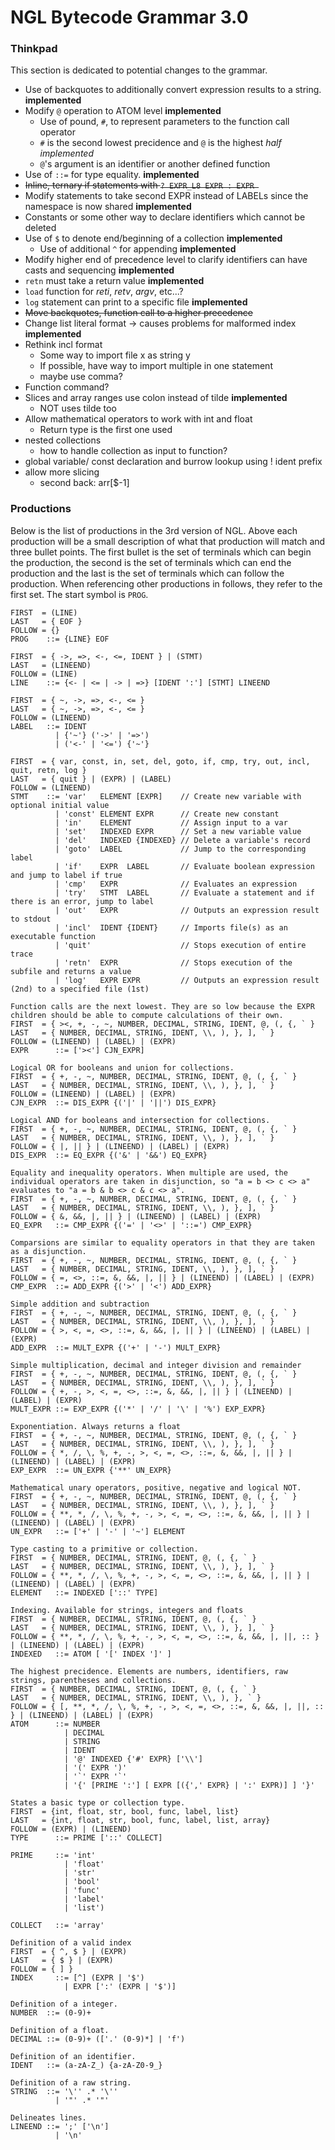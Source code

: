 # NGL Bytecode Grammar 3.0

<!-- Note: All setup, like jumpable start + end and boolean constants should be done in PROG preprocess -->

### Thinkpad
This section is dedicated to potential changes to the grammar.

- Use of backquotes to additionally convert expression results to a string. **implemented**
- Modify `@` operation to ATOM level **implemented**
    - Use of pound, `#`, to represent parameters to the function call operator
    - `#` is the second lowest precidence and `@` is the highest _half implemented_
    - `@`'s argument is an identifier or another defined function
- Use of `::=` for type equality. **implemented**
- ~~Inline, ternary if statements with `? EXPR_L8 EXPR : EXPR `~~
- Modify statements to take second EXPR instead of LABELs since the namespace is now shared **implemented**
- Constants or some other way to declare identifiers which cannot be deleted
- Use of `$` to denote end/beginning of a collection **implemented**
    - Use of additional `^` for appending **implemented**
- Modify higher end of precedence level to clarify identifiers can have casts and sequencing **implemented**
- `retn` must take a return value **implemented**
- `load` function for _reti_, _retv_, _argv_, etc...?
- `log` statement can print to a specific file **implemented**
- ~~Move backquotes, function call to a higher precedence~~
- Change list literal format -> causes problems for malformed index **implemented**
- Rethink incl format
    - Some way to import file x as string y
    - If possible, have way to import multiple in one statement
    - maybe use comma?
- Function command?
- Slices and array ranges use colon instead of tilde **implemented**
    - NOT uses tilde too
- Allow mathematical operators to work with int and float
    - Return type is the first one used
- nested collections
    - how to handle collection as input to function?
- global variable/ const declaration and burrow lookup using ! ident prefix
- allow more slicing
    - second back: arr[$-1]

### Productions
Below is the list of productions in the 3rd version of NGL. Above each production will be a small description of what that production will match and three bullet points. The first bullet is the set of terminals which can begin the production, the second is the set of terminals which can end the production and the last is the set of terminals which can follow the production. When referencing other productions in follows, they refer to the first set. The start symbol is `PROG`.

```
FIRST  = (LINE)
LAST   = { EOF }
FOLLOW = {}
PROG    ::= {LINE} EOF

FIRST  = { ->, =>, <-, <=, IDENT } | (STMT)
LAST   = (LINEEND)
FOLLOW = (LINE)
LINE    ::= {<- | <= | -> | =>} [IDENT ':'] [STMT] LINEEND

FIRST  = { ~, ->, =>, <-, <= }
LAST   = { ~, ->, =>, <-, <= }
FOLLOW = (LINEEND)
LABEL   ::= IDENT
          | {'~'} ('->' | '=>')
          | ('<-' | '<=') {'~'}

FIRST  = { var, const, in, set, del, goto, if, cmp, try, out, incl, quit, retn, log }
LAST   = { quit } | (EXPR) | (LABEL)
FOLLOW = (LINEEND)
STMT    ::= 'var'   ELEMENT [EXPR]    // Create new variable with optional initial value
          | 'const' ELEMENT EXPR      // Create new constant
          | 'in'    ELEMENT           // Assign input to a var
          | 'set'   INDEXED EXPR      // Set a new variable value
          | 'del'   INDEXED {INDEXED} // Delete a variable's record
          | 'goto'  LABEL             // Jump to the corresponding label
          | 'if'    EXPR  LABEL       // Evaluate boolean expression and jump to label if true
          | 'cmp'   EXPR              // Evaluates an expression
          | 'try'   STMT  LABEL       // Evaluate a statement and if there is an error, jump to label
          | 'out'   EXPR              // Outputs an expression result to stdout
          | 'incl'  IDENT {IDENT}     // Imports file(s) as an executable function
          | 'quit'                    // Stops execution of entire trace
          | 'retn'  EXPR              // Stops execution of the subfile and returns a value
          | 'log'   EXPR EXPR         // Outputs an expression result (2nd) to a specified file (1st)

Function calls are the next lowest. They are so low because the EXPR children should be able to compute calculations of their own.
FIRST  = { ><, +, -, ~, NUMBER, DECIMAL, STRING, IDENT, @, (, {, ` }
LAST   = { NUMBER, DECIMAL, STRING, IDENT, \\, ), }, ], ` }
FOLLOW = (LINEEND) | (LABEL) | (EXPR)
EXPR      ::= ['><'] CJN_EXPR]

Logical OR for booleans and union for collections.
FIRST  = { +, -, ~, NUMBER, DECIMAL, STRING, IDENT, @, (, {, ` }
LAST   = { NUMBER, DECIMAL, STRING, IDENT, \\, ), }, ], ` }
FOLLOW = (LINEEND) | (LABEL) | (EXPR)
CJN_EXPR  ::= DIS_EXPR {('|' | '||') DIS_EXPR}

Logical AND for booleans and intersection for collections.
FIRST  = { +, -, ~, NUMBER, DECIMAL, STRING, IDENT, @, (, {, ` }
LAST   = { NUMBER, DECIMAL, STRING, IDENT, \\, ), }, ], ` }
FOLLOW = { |, || } | (LINEEND) | (LABEL) | (EXPR)
DIS_EXPR  ::= EQ_EXPR {('&' | '&&') EQ_EXPR}

Equality and inequality operators. When multiple are used, the individual operators are taken in disjunction, so "a = b <> c <> a" evaluates to "a = b & b <> c & c <> a".
FIRST  = { +, -, ~, NUMBER, DECIMAL, STRING, IDENT, @, (, {, ` }
LAST   = { NUMBER, DECIMAL, STRING, IDENT, \\, ), }, ], ` }
FOLLOW = { &, &&, |, || } | (LINEEND) | (LABEL) | (EXPR)
EQ_EXPR   ::= CMP_EXPR {('=' | '<>' | '::=') CMP_EXPR}

Comparsions are similar to equality operators in that they are taken as a disjunction.
FIRST  = { +, -, ~, NUMBER, DECIMAL, STRING, IDENT, @, (, {, ` }
LAST   = { NUMBER, DECIMAL, STRING, IDENT, \\, ), }, ], ` }
FOLLOW = { =, <>, ::=, &, &&, |, || } | (LINEEND) | (LABEL) | (EXPR)
CMP_EXPR  ::= ADD_EXPR {('>' | '<') ADD_EXPR}

Simple addition and subtraction
FIRST  = { +, -, ~, NUMBER, DECIMAL, STRING, IDENT, @, (, {, ` }
LAST   = { NUMBER, DECIMAL, STRING, IDENT, \\, ), }, ], ` }
FOLLOW = { >, <, =, <>, ::=, &, &&, |, || } | (LINEEND) | (LABEL) | (EXPR)
ADD_EXPR  ::= MULT_EXPR {('+' | '-') MULT_EXPR}

Simple multiplication, decimal and integer division and remainder
FIRST  = { +, -, ~, NUMBER, DECIMAL, STRING, IDENT, @, (, {, ` }
LAST   = { NUMBER, DECIMAL, STRING, IDENT, \\, ), }, ], ` }
FOLLOW = { +, -, >, <, =, <>, ::=, &, &&, |, || } | (LINEEND) | (LABEL) | (EXPR)
MULT_EXPR ::= EXP_EXPR {('*' | '/' | '\' | '%') EXP_EXPR}

Exponentiation. Always returns a float
FIRST  = { +, -, ~, NUMBER, DECIMAL, STRING, IDENT, @, (, {, ` }
LAST   = { NUMBER, DECIMAL, STRING, IDENT, \\, ), }, ], ` }
FOLLOW = { *, /, \, %, +, -, >, <, =, <>, ::=, &, &&, |, || } | (LINEEND) | (LABEL) | (EXPR)
EXP_EXPR  ::= UN_EXPR {'**' UN_EXPR}

Mathematical unary operators, positive, negative and logical NOT.
FIRST  = { +, -, ~, NUMBER, DECIMAL, STRING, IDENT, @, (, {, ` }
LAST   = { NUMBER, DECIMAL, STRING, IDENT, \\, ), }, ], ` }
FOLLOW = { **, *, /, \, %, +, -, >, <, =, <>, ::=, &, &&, |, || } | (LINEEND) | (LABEL) | (EXPR)
UN_EXPR   ::= ['+' | '-' | '~'] ELEMENT

Type casting to a primitive or collection.
FIRST  = { NUMBER, DECIMAL, STRING, IDENT, @, (, {, ` }
LAST   = { NUMBER, DECIMAL, STRING, IDENT, \\, ), }, ], ` }
FOLLOW = { **, *, /, \, %, +, -, >, <, =, <>, ::=, &, &&, |, || } | (LINEEND) | (LABEL) | (EXPR)
ELEMENT   ::= INDEXED ['::' TYPE]

Indexing. Available for strings, integers and floats
FIRST  = { NUMBER, DECIMAL, STRING, IDENT, @, (, {, ` }
LAST   = { NUMBER, DECIMAL, STRING, IDENT, \\, ), }, ], ` }
FOLLOW = { **, *, /, \, %, +, -, >, <, =, <>, ::=, &, &&, |, ||, :: } | (LINEEND) | (LABEL) | (EXPR)
INDEXED   ::= ATOM [ '[' INDEX ']' ]

The highest precidence. Elements are numbers, identifiers, raw strings, parentheses and collections.
FIRST  = { NUMBER, DECIMAL, STRING, IDENT, @, (, {, ` }
LAST   = { NUMBER, DECIMAL, STRING, IDENT, \\, ), }, ` }
FOLLOW = { [, **, *, /, \, %, +, -, >, <, =, <>, ::=, &, &&, |, ||, :: } | (LINEEND) | (LABEL) | (EXPR)
ATOM      ::= NUMBER
            | DECIMAL
            | STRING
            | IDENT
            | '@' INDEXED {'#' EXPR} ['\\']
            | '(' EXPR ')'
            | '`' EXPR '`'
            | '{' [PRIME ':'] [ EXPR [({',' EXPR} | ':' EXPR)] ] '}'

States a basic type or collection type.
FIRST  = {int, float, str, bool, func, label, list}
LAST   = {int, float, str, bool, func, label, list, array}
FOLLOW = (EXPR) | (LINEEND)
TYPE      ::= PRIME ['::' COLLECT]

PRIME     ::= 'int'
            | 'float'
            | 'str'
            | 'bool'
            | 'func'
            | 'label'
            | 'list')

COLLECT   ::= 'array'

Definition of a valid index
FIRST  = { ^, $ } | (EXPR)
LAST   = { $ } | (EXPR)
FOLLOW = { ] }
INDEX     ::= [^] (EXPR | '$')
            | EXPR [':' (EXPR | '$')]

Definition of a integer.
NUMBER  ::= (0-9)+

Definition of a float.
DECIMAL ::= (0-9)+ (['.' (0-9)*] | 'f')

Definition of an identifier.
IDENT   ::= (a-zA-Z_) {a-zA-Z0-9_}

Definition of a raw string.
STRING  ::= '\'' .* '\''
          | '"' .* '"'

Delineates lines.
LINEEND ::= ';' ['\n']
          | '\n'
```
